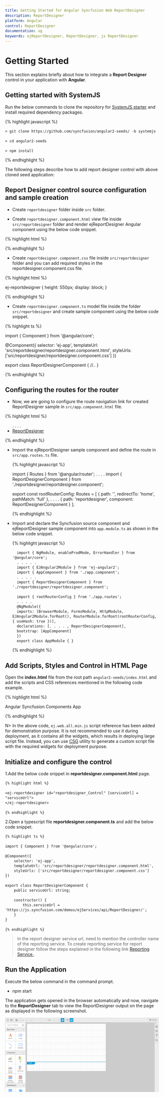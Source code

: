 ```yaml
---
title: Getting Started for Angular Syncfusion Web ReportDesigner
description: ReportDesigner
platform: Angular
control: ReportDesigner
documentation: ug
keywords: ejReportDesigner, ReportDesigner, js ReportDesigner
---
```


# Getting Started

This section explains briefly about how to integrate a **Report Designer** control in your application with **Angular**.

## Getting started with SystemJS

Run the below commands to clone the repository for [SystemJS starter](https://github.com/syncfusion/angular2-seeds/tree/systemjs) and install required dependency packages.

{% highlight javascript %}

    > git clone https://github.com/syncfusion/angular2-seeds/ -b systemjs

    > cd angular2-seeds

    > npm install

{% endhighlight %}

The following steps describe how to add report designer control with above cloned seed application:

## Report Designer control source configuration and sample creation

* Create `reportdesigner` folder inside `src` folder.

* Create `reportdesigner.component.html` view file inside `src/reportdesigner` folder and render ejReportDesigner Angular component using the below code snippet.

{% highlight html %}

<ej-reportdesigner></ej-reportdesigner>

{% endhighlight %}

* Create `reportdesigner.component.css` file inside `src/reportdesigner` folder and you can add required styles in the reportdesigner.component.css file.

{% highlight html %}

ej-reportdesigner {
    height: 550px;
    display: block;
}

{% endhighlight %}

* Create `reportdesigner.component.ts` model file inside the folder `src/reportdesigner` and create sample component using the below code snippet.

{% highlight ts %}

import { Component } from '@angular/core';

@Component({
    selector: 'ej-app',
    templateUrl: 'src/reportdesigner/reportdesigner.component.html',
    styleUrls: ['src/reportdesigner/reportdesigner.component.css']
})

export class ReportDesignerComponent {
        //..
}

{% endhighlight %}

## Configuring the routes for the router

* Now, we are going to configure the route navigation link for created ReportDesigner sample in `src/app.component.html` file.

{% highlight html %}

<div>
    <ul class="nav navbar-nav">
        . . . .
        <li><a data-toggle="collapse" data-target="#skeleton-navigation-navbar-collapse.in" href="#reportdesigner" [routerLink]="['/reportdesigner']">ReportDesigner </a></li>
    </ul>
</div>
<main>
    <router-outlet></router-outlet>
</main>

{% endhighlight %}

* Import the ejReportDesigner sample component and define the route in `src/app.routes.ts` file.

    {% highlight javascript %}

    import { Routes } from '@angular/router';
    . . . .
    import { ReportDesignerComponent } from './reportdesigner/reportdesigner.component';

    export const rootRouterConfig: Routes = [
        { path: '', redirectTo: 'home', pathMatch: 'full' },
        . . . .
        { path: 'reportdesigner', component: ReportDesignerComponent }
    ];

    {% endhighlight %}

* Import and declare the Syncfusion source component and ejReportDesigner sample component into `app.module.ts` as shown in the below code snippet.

    {% highlight javascript %}

        import { NgModule, enableProdMode, ErrorHandler } from '@angular/core';
        . . . . . 
        import { EJAngular2Module } from 'ej-angular2';
        import { AppComponent } from './app.component';
        . . . . .
        import { ReportDesignerComponent } from './reportdesigner/reportdesigner.component';

        import { rootRouterConfig } from './app.routes';
        . . . . 
        @NgModule({
        imports: [BrowserModule, FormsModule, HttpModule, EJAngular2Module.forRoot(), RouterModule.forRoot(rootRouterConfig, { useHash: true })],
        declarations: [. . . . , ReportDesignerComponent],
        bootstrap: [AppComponent]
        })
        export class AppModule { }

    {% endhighlight %}

## Add Scripts, Styles and Control in HTML Page

Open the **index.html** file from the root path `angular2-seeds/index.html` and add the scripts and CSS references mentioned in the following code example.

{% highlight html %}

<!DOCTYPE html>
<html>
<head> 
	<link href="node_modules/syncfusion-javascript/Content/ej/web/material/ej.reportdesigner.min.css" rel="stylesheet" />	
     <!--  code miror theme  -->
    <link href="https://cdnjs.cloudflare.com/ajax/libs/codemirror/5.37.0/codemirror.min.css" rel="stylesheet" />
    <link href="https://cdnjs.cloudflare.com/ajax/libs/codemirror/5.37.0/addon/hint/show-hint.min.css" rel="stylesheet" />
    <!-- Angular related script references -->
    <!-- 1. Load libraries -->
         <!-- Polyfill(s) for older browsers -->
    <script src="node_modules/core-js/client/shim.min.js"></script>
    <script src="node_modules/zone.js/dist/zone.js"></script>
    <script src="node_modules/reflect-metadata/Reflect.js"></script>
    <script src="node_modules/systemjs/dist/system.src.js"></script>
    <!--  code miror script  -->
    <script src="https://cdnjs.cloudflare.com/ajax/libs/codemirror/5.37.0/codemirror.min.js" type="text/javascript"></script>
    <script src="https://cdnjs.cloudflare.com/ajax/libs/codemirror/5.37.0/addon/hint/show-hint.min.js" type="text/javascript"></script>
    <script src="https://cdnjs.cloudflare.com/ajax/libs/codemirror/5.37.0/addon/hint/sql-hint.min.js" type="text/javascript"></script>
    <script src="https://cdnjs.cloudflare.com/ajax/libs/codemirror/5.37.0/mode/sql/sql.min.js" type="text/javascript"></script>
    <script src="systemjs.config.js"></script>
</head>
<body>
<ej-app>
		<div class="splash">
			<div class="message">Angular Syncfusion Components App</div>
			<div class="spinner"></div>
		</div>
	</ej-app>
</body>
</html>

{% endhighlight %}

N> In the above code, `ej.web.all.min.js` script reference has been added for demonstration purpose. It is not recommended to use it during deployment, as it contains all the widgets, which results in deploying large script file. Instead, you can use [CSG](http://csg.syncfusion.com/# "") utility to generate a custom script file with the required widgets for deployment purpose.

## Initialize and configure the control

1.Add the below code snippet in **reportdesigner.component.html** page.

    {% highlight html %}

    <ej-reportdesigner id="reportdesigner_Control" [serviceUrl] = "serviceUrl">
    </ej-reportdesigner>

    {% endhighlight %}

2.Open a typescript file **reportdesigner.component.ts** and add the below code snippet.

    {% highlight ts %}

    import { Component } from '@angular/core';

    @Component({
        selector: 'ej-app',
        templateUrl: 'src/reportdesigner/reportdesigner.component.html',
        styleUrls: ['src/reportdesigner/reportdesigner.component.css']
    })

    export class ReportDesignerComponent {
        public serviceUrl: string;  

        constructor() {
            this.serviceUrl = 'https://js.syncfusion.com/demos/ejServices/api/ReportDesigner/';        
        }
    }

    {% endhighlight %}

> In the report designer service url, need to mention the controller name of the reporting service. To create reporting service for report designer follow the steps explained in the following link [Reporting Service ](https://help.syncfusion.com/js/reportdesigner/getting-started#add-webapi-controller-for-report-designer).

## Run the Application

Execute the below command in the command prompt.

* npm start

The application gets opened in the browser automatically and now, navigate to the **ReportDesigner** tab to view the ReportDesigner output on the page as displayed in the following screenshot.

![Report Designer Demo](Getting-Started_images/Getting-Started-img1.png) 
